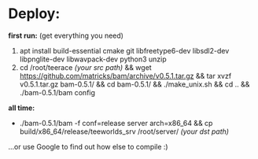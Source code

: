 # Deploy:

**first run:** (get everything you need)

1. apt install build-essential cmake git libfreetype6-dev libsdl2-dev libpnglite-dev libwavpack-dev python3 unzip
1. cd /root/teerace *(your src path)* && wget https://github.com/matricks/bam/archive/v0.5.1.tar.gz && tar xvzf v0.5.1.tar.gz bam-0.5.1/ && cd bam-0.5.1/ && ./make_unix.sh && cd .. && ./bam-0.5.1/bam config

**all time:**
* ./bam-0.5.1/bam -f conf=release server arch=x86_64 && cp build/x86_64/release/teeworlds_srv /root/server/ *(your dst path)*

...or use Google to find out how else to compile :)

